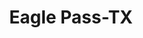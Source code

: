 ---
title: Eagle Pass-TX
slug: eagle-pass-tx
f_state:
- cms/state/texas.md
f_locations:
- cms/payday-loan/cerna-border-9630.md
- cms/payday-loan/cerna-border-services-no-1-9631.md
- cms/payday-loan/cerna-border-services-no-2-9632.md
- cms/payday-loan/cerna-money-exchange-9633.md
- cms/payday-loan/cerna-money-exchange-9634.md
- cms/payday-loan/check-go-10109.md
- cms/payday-loan/max-cash-express-20711.md
- cms/payday-loan/mr-payroll-of-eagle-pass-22344.md
- cms/payday-loan/mr-payroll-of-uvalde-22371.md
- cms/payday-loan/paso-del-aguila-23462.md
- cms/payday-loan/ro-ma-26041.md
updated-on: '2024-05-30T13:41:28.615Z'
created-on: '2024-05-30T13:41:28.615Z'
published-on: '2024-05-30T13:54:32.469Z'
f_city: Eagle Pass
layout: '[city].html'
tags: city
---